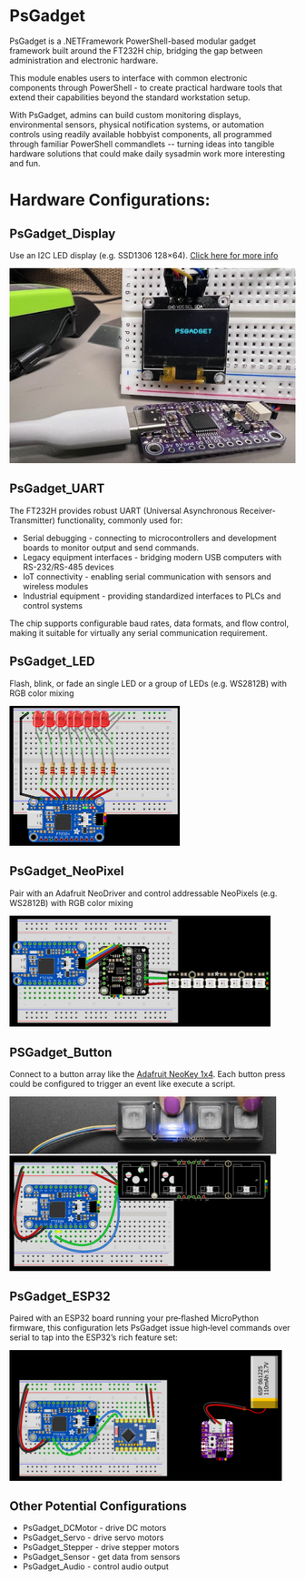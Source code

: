 # PsGadget

PsGadget is a .NETFramework PowerShell-based modular gadget framework built around the FT232H chip, bridging the gap between administration and electronic hardware.

This module enables users to interface with common electronic components through PowerShell - to create practical hardware tools that extend their capabilities beyond the standard workstation setup.

With PsGadget, admins can build custom monitoring displays, environmental sensors, physical notification systems, or automation controls using readily available hobbyist components, all programmed through familiar PowerShell commandlets -- turning ideas into tangible hardware solutions that could make daily sysadmin work more interesting and fun.

# Hardware Configurations:

## PsGadget_Display

Use an I2C LED display (e.g. SSD1306 128×64). [Click here for more info](docs/psgadget_display.md)

![PsGadget_intro](img/psgadget_intro.png)

## PsGadget_UART 

The FT232H provides robust UART (Universal Asynchronous Receiver-Transmitter) functionality, commonly used for:

- Serial debugging - connecting to microcontrollers and development boards to monitor output and send commands.   
- Legacy equipment interfaces - bridging modern USB computers with RS-232/RS-485 devices
- IoT connectivity - enabling serial communication with sensors and wireless modules
- Industrial equipment - providing standardized interfaces to PLCs and control systems

The chip supports configurable baud rates, data formats, and flow control, making it suitable for virtually any serial communication requirement.

## PsGadget_LED
Flash, blink, or fade an single LED or a group of LEDs (e.g. WS2812B) with RGB color mixing

<img src="img/psgadget_LED.png" width="300">

## PsGadget_NeoPixel
Pair with an Adafruit NeoDriver and control addressable NeoPixels (e.g. WS2812B) with RGB color mixing

<img src="img/psgadget_neopixeldriver.png" width="460">

## PSGadget_Button

Connect to a button array like the [Adafruit NeoKey 1x4](https://www.adafruit.com/product/4980). Each button press could be configured to trigger an event like execute a script.

<img src="img/adafruit_neokey.png" width="470">

<img src="img/psgadget_neokey.png" width="460">

## PsGadget_ESP32  

Paired with an ESP32 board running your pre‑flashed MicroPython firmware, this configuration lets PsGadget issue high‐level commands over serial to tap into the ESP32’s rich feature set:

<img src="img/psgadget_esp32.png" width="480">

## Other Potential Configurations

- PsGadget_DCMotor - drive DC motors
- PsGadget_Servo - drive servo motors
- PsGadget_Stepper - drive stepper motors
- PsGadget_Sensor - get data from sensors
- PsGadget_Audio - control audio output